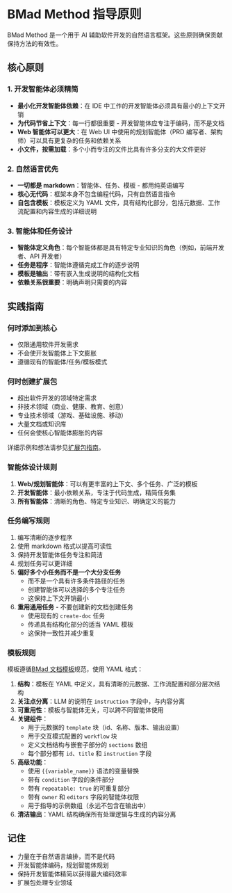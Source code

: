 # BMad Method 指导原则

BMad Method 是一个用于 AI 辅助软件开发的自然语言框架。这些原则确保贡献保持方法的有效性。

## 核心原则

### 1. 开发智能体必须精简

- **最小化开发智能体依赖**：在 IDE 中工作的开发智能体必须具有最小的上下文开销
- **为代码节省上下文**：每一行都很重要 - 开发智能体应专注于编码，而不是文档
- **Web 智能体可以更大**：在 Web UI 中使用的规划智能体（PRD 编写者、架构师）可以具有更复杂的任务和依赖关系
- **小文件，按需加载**：多个小而专注的文件比具有许多分支的大文件更好

### 2. 自然语言优先

- **一切都是 markdown**：智能体、任务、模板 - 都用纯英语编写
- **核心无代码**：框架本身不包含编程代码，只有自然语言指令
- **自包含模板**：模板定义为 YAML 文件，具有结构化部分，包括元数据、工作流配置和内容生成的详细说明

### 3. 智能体和任务设计

- **智能体定义角色**：每个智能体都是具有特定专业知识的角色（例如，前端开发者、API 开发者）
- **任务是程序**：智能体遵循完成工作的逐步说明
- **模板是输出**：带有嵌入生成说明的结构化文档
- **依赖关系很重要**：明确声明只需要的内容

## 实践指南

### 何时添加到核心

- 仅限通用软件开发需求
- 不会使开发智能体上下文膨胀
- 遵循现有的智能体/任务/模板模式

### 何时创建扩展包

- 超出软件开发的领域特定需求
- 非技术领域（商业、健康、教育、创意）
- 专业技术领域（游戏、基础设施、移动）
- 大量文档或知识库
- 任何会使核心智能体膨胀的内容

详细示例和想法请参见[扩展包指南](../docs/expansion-packs.md)。

### 智能体设计规则

1. **Web/规划智能体**：可以有更丰富的上下文、多个任务、广泛的模板
2. **开发智能体**：最小依赖关系，专注于代码生成，精简任务集
3. **所有智能体**：清晰的角色、特定专业知识、明确定义的能力

### 任务编写规则

1. 编写清晰的逐步程序
2. 使用 markdown 格式以提高可读性
3. 保持开发智能体任务专注和简洁
4. 规划任务可以更详细
5. **偏好多个小任务而不是一个大分支任务**
   - 而不是一个具有许多条件路径的任务
   - 创建智能体可以选择的多个专注任务
   - 这保持上下文开销最小
6. **重用通用任务** - 不要创建新的文档创建任务
   - 使用现有的 `create-doc` 任务
   - 传递具有结构化部分的适当 YAML 模板
   - 这保持一致性并减少重复

### 模板规则

模板遵循[BMad 文档模板](../common/utils/bmad-doc-template.md)规范，使用 YAML 格式：

1. **结构**：模板在 YAML 中定义，具有清晰的元数据、工作流配置和部分层次结构
2. **关注点分离**：LLM 的说明在 `instruction` 字段中，与内容分离
3. **可重用性**：模板与智能体无关，可以跨不同智能体使用
4. **关键组件**：
   - 用于元数据的 `template` 块（id、名称、版本、输出设置）
   - 用于交互模式配置的 `workflow` 块
   - 定义文档结构与嵌套子部分的 `sections` 数组
   - 每个部分都有 `id`、`title` 和 `instruction` 字段
5. **高级功能**：
   - 使用 `{{variable_name}}` 语法的变量替换
   - 带有 `condition` 字段的条件部分
   - 带有 `repeatable: true` 的可重复部分
   - 带有 `owner` 和 `editors` 字段的智能体权限
   - 用于指导的示例数组（永远不包含在输出中）
6. **清洁输出**：YAML 结构确保所有处理逻辑与生成的内容分离

## 记住

- 力量在于自然语言编排，而不是代码
- 开发智能体编码，规划智能体规划
- 保持开发智能体精简以获得最大编码效率
- 扩展包处理专业领域
